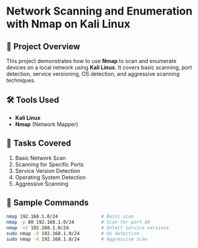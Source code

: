 # Network Scanning and Enumeration with Nmap on Kali Linux

## 📌 Project Overview
This project demonstrates how to use **Nmap** to scan and enumerate devices on a local network using **Kali Linux**. It covers basic scanning, port detection, service versioning, OS detection, and aggressive scanning techniques.

## 🛠️ Tools Used
- **Kali Linux**
- **Nmap** (Network Mapper)

## 📂 Tasks Covered
1. Basic Network Scan
2. Scanning for Specific Ports
3. Service Version Detection
4. Operating System Detection
5. Aggressive Scanning

## 🧪 Sample Commands
```bash
nmap 192.168.1.0/24                # Basic scan
nmap -p 80 192.168.1.0/24          # Scan for port 80
nmap -sV 192.168.1.0/24            # Detect service versions
sudo nmap -O 192.168.1.0/24        # OS detection
sudo nmap -A 192.168.1.0/24        # Aggressive scan
